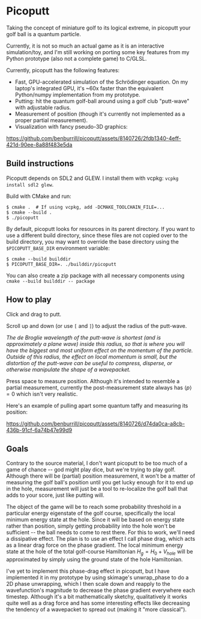 # Picoputt
Taking the concept of miniature golf to its logical extreme, in picoputt your golf ball is a quantum particle.

Currently, it is not so much an actual game as it is an interactive simulation/toy, and I'm still working on porting
some key features from my Python prototype (also not a complete game) to C/GLSL.

Currently, picoputt has the following features:
* Fast, GPU-accelerated simulation of the Schrödinger equation.  On my laptop's integrated GPU, it's ~60x faster than
  the equivalent Python/numpy implementation from my prototype.
* Putting: hit the quantum golf-ball around using a golf club "putt-wave" with adjustable radius.
* Measurement of position (though it's currently not implemented as a proper partial measurement).
* Visualization with fancy pseudo-3D graphics:

https://github.com/benburrill/picoputt/assets/8140726/2fdb1340-4eff-421d-90ee-8a88f483e5da


## Build instructions
Picoputt depends on SDL2 and GLEW.  I install them with vcpkg: `vcpkg install sdl2 glew`.

Build with CMake and run:
```shell
$ cmake .  # If using vcpkg, add -DCMAKE_TOOLCHAIN_FILE=...
$ cmake --build .
$ ./picoputt
```

By default, picoputt looks for resources in its parent directory.  If you want to use a different build directory, since
these files are not copied over to the build directory, you may want to override the base directory using the
`$PICOPUTT_BASE_DIR` environment variable:
```shell
$ cmake --build builddir
$ PICOPUTT_BASE_DIR=. ./builddir/picoputt
```

You can also create a zip package with all necessary components using
`cmake --build builddir -- package`


## How to play
Click and drag to putt.

Scroll up and down (or use `[` and `]`) to adjust the radius of the putt-wave.

*The de Broglie wavelength of the putt-wave is shortest (and is approximately a plane wave) inside this radius, so that
is where you will have the biggest and most uniform effect on the momentum of the particle.  Outside of this radius, the
effect on local momentum is small, but the distortion of the putt-wave can be useful to compress, disperse, or otherwise
manipulate the shape of a wavepacket.*

Press space to measure position.  Although it's intended to resemble a partial measurement, currently the
post-measurement state always has $\langle{}p\rangle = 0$ which isn't very realistic.

Here's an example of pulling apart some quantum taffy and measuring its position:

https://github.com/benburrill/picoputt/assets/8140726/d74da0ca-a8cb-436b-91cf-6a74b47e99d9


## Goals
Contrary to the source material, I don't want picoputt to be too much of a game of chance -- god might play dice, but
we're trying to play golf.  Although there will be (partial) position measurement, it won't be a matter of measuring
the golf ball's position until you get lucky enough for it to end up in the hole, measurement will just be a tool to
re-localize the golf ball that adds to your score, just like putting will.

The object of the game will be to reach some probability threshold in a particular energy eigenstate of the golf course,
specifically the local minimum energy state at the hole.  Since it will be based on energy state rather than position,
simply getting probability into the hole won't be sufficient -- the ball needs to come to rest there.  For this to work,
we'll need a dissipative effect.  The plan is to use an effect I call phase drag, which acts as a linear drag force on
the phase gradient.
The local minimum energy state at the hole of the total golf-course Hamiltonian $H_g = H_0 + V_{hole}$ will be
approximated by simply using the ground state of the hole Hamiltonian.

I've yet to implement this phase-drag effect in picoputt, but I have implemented it in my prototype by using skimage's
unwrap_phase to do a 2D phase unwrapping, which I then scale down and reapply to the wavefunction's magnitude to
decrease the phase gradient everywhere each timestep.  Although it's a bit mathematically sketchy, qualitatively it
works quite well as a drag force and has some interesting effects like decreasing the tendency of a wavepacket to spread
out (making it "more classical").
